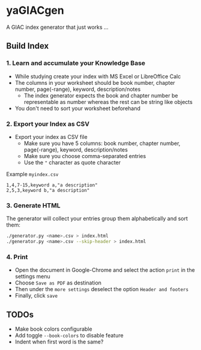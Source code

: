 # yaGIACgen

A GIAC index generator that just works ...

## Build Index

### 1. Learn and accumulate your Knowledge Base 

* While studying create your index with MS Excel or LibreOffice Calc
* The columns in your worksheet should be book number, chapter number, page(-range), keyword, description/notes
  * The index generator expects the book and chapter number be representable as number whereas the rest can be string like objects
* You don't need to sort your worksheet beforehand
  
### 2. Export your Index as CSV

* Export your index as CSV file
  * Make sure you have 5 columns: book number, chapter number, page(-range), keyword, description/notes
  * Make sure you choose comma-separated entries
  * Use the `"` character as quote character


Example `myindex.csv`
```
1,4,7-15,keyword a,"a description"
2,5,3,keyword b,"a description"
``` 

### 3. Generate HTML

The generator will collect your entries group them alphabetically and sort them:


```bash
./generator.py <name>.csv > index.html
./generator.py <name>.csv --skip-header > index.html
```

### 4. Print

* Open the document in Google-Chrome and select the action `print` in the settings menu
* Choose `Save as PDF` as destination
* Then under the `more settings` deselect the option `Header and footers`
* Finally, click `save`

## TODOs

* Make book colors configurable
* Add toggle `--book-colors` to disable feature
* Indent when first word is the same?
